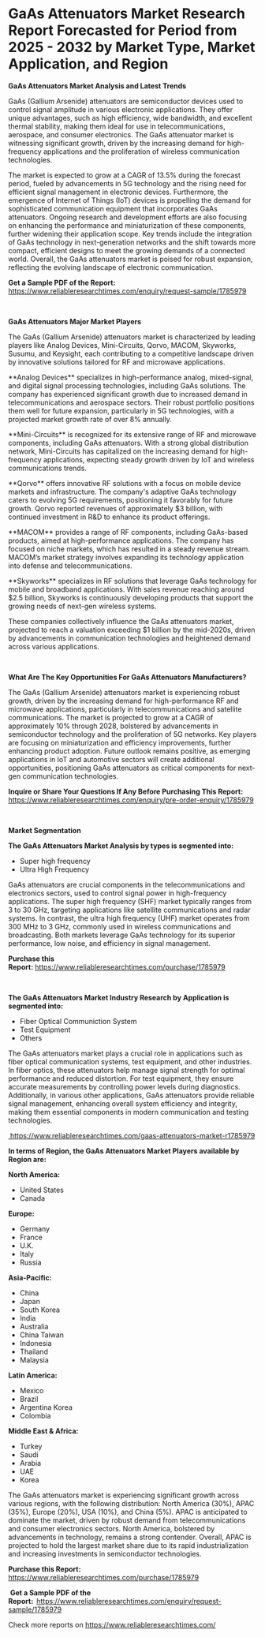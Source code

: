 <p><h1>GaAs Attenuators Market Research Report Forecasted for Period from 2025 -  2032 by Market Type, Market Application, and Region</h1></p><p><strong>GaAs Attenuators Market Analysis and Latest Trends</strong></p>
<p><p>GaAs (Gallium Arsenide) attenuators are semiconductor devices used to control signal amplitude in various electronic applications. They offer unique advantages, such as high efficiency, wide bandwidth, and excellent thermal stability, making them ideal for use in telecommunications, aerospace, and consumer electronics. The GaAs attenuator market is witnessing significant growth, driven by the increasing demand for high-frequency applications and the proliferation of wireless communication technologies.</p><p>The market is expected to grow at a CAGR of 13.5% during the forecast period, fueled by advancements in 5G technology and the rising need for efficient signal management in electronic devices. Furthermore, the emergence of Internet of Things (IoT) devices is propelling the demand for sophisticated communication equipment that incorporates GaAs attenuators. Ongoing research and development efforts are also focusing on enhancing the performance and miniaturization of these components, further widening their application scope. Key trends include the integration of GaAs technology in next-generation networks and the shift towards more compact, efficient designs to meet the growing demands of a connected world. Overall, the GaAs attenuators market is poised for robust expansion, reflecting the evolving landscape of electronic communication.</p></p>
<p><strong>Get a Sample PDF of the Report:&nbsp;</strong> <a href="https://www.reliableresearchtimes.com/enquiry/request-sample/1785979?utm_campaign=3067&utm_medium=2&utm_source=Github&utm_content=ia&utm_term=25032025&utm_id=gaas-attenuators">https://www.reliableresearchtimes.com/enquiry/request-sample/1785979</a></p>
<p>&nbsp;</p>
<p><strong>GaAs Attenuators Major Market Players</strong></p>
<p><p>The GaAs (Gallium Arsenide) attenuators market is characterized by leading players like Analog Devices, Mini-Circuits, Qorvo, MACOM, Skyworks, Susumu, and Keysight, each contributing to a competitive landscape driven by innovative solutions tailored for RF and microwave applications.</p><p>**Analog Devices** specializes in high-performance analog, mixed-signal, and digital signal processing technologies, including GaAs solutions. The company has experienced significant growth due to increased demand in telecommunications and aerospace sectors. Their robust portfolio positions them well for future expansion, particularly in 5G technologies, with a projected market growth rate of over 8% annually.</p><p>**Mini-Circuits** is recognized for its extensive range of RF and microwave components, including GaAs attenuators. With a strong global distribution network, Mini-Circuits has capitalized on the increasing demand for high-frequency applications, expecting steady growth driven by IoT and wireless communications trends.</p><p>**Qorvo** offers innovative RF solutions with a focus on mobile device markets and infrastructure. The company's adaptive GaAs technology caters to evolving 5G requirements, positioning it favorably for future growth. Qorvo reported revenues of approximately $3 billion, with continued investment in R&D to enhance its product offerings.</p><p>**MACOM** provides a range of RF components, including GaAs-based products, aimed at high-performance applications. The company has focused on niche markets, which has resulted in a steady revenue stream. MACOM’s market strategy involves expanding its technology application into defense and telecommunications.</p><p>**Skyworks** specializes in RF solutions that leverage GaAs technology for mobile and broadband applications. With sales revenue reaching around $2.5 billion, Skyworks is continuously developing products that support the growing needs of next-gen wireless systems.</p><p>These companies collectively influence the GaAs attenuators market, projected to reach a valuation exceeding $1 billion by the mid-2020s, driven by advancements in communication technologies and heightened demand across various applications.</p></p>
<p>&nbsp;</p>
<p><strong>What Are The Key Opportunities For GaAs Attenuators Manufacturers?</strong></p>
<p><p>The GaAs (Gallium Arsenide) attenuators market is experiencing robust growth, driven by the increasing demand for high-performance RF and microwave applications, particularly in telecommunications and satellite communications. The market is projected to grow at a CAGR of approximately 10% through 2028, bolstered by advancements in semiconductor technology and the proliferation of 5G networks. Key players are focusing on miniaturization and efficiency improvements, further enhancing product adoption. Future outlook remains positive, as emerging applications in IoT and automotive sectors will create additional opportunities, positioning GaAs attenuators as critical components for next-gen communication technologies.</p></p>
<p><strong>Inquire or Share Your Questions If Any Before Purchasing This Report:</strong> <a href="https://www.reliableresearchtimes.com/enquiry/pre-order-enquiry/1785979?utm_campaign=3067&utm_medium=2&utm_source=Github&utm_content=ia&utm_term=25032025&utm_id=gaas-attenuators">https://www.reliableresearchtimes.com/enquiry/pre-order-enquiry/1785979</a></p>
<p>&nbsp;</p>
<p><strong>Market Segmentation</strong></p>
<p><strong>The GaAs Attenuators Market Analysis by types is segmented into:</strong></p>
<p><ul><li>Super high frequency</li><li>Ultra High Frequency</li></ul></p>
<p><p>GaAs attenuators are crucial components in the telecommunications and electronics sectors, used to control signal power in high-frequency applications. The super high frequency (SHF) market typically ranges from 3 to 30 GHz, targeting applications like satellite communications and radar systems. In contrast, the ultra high frequency (UHF) market operates from 300 MHz to 3 GHz, commonly used in wireless communications and broadcasting. Both markets leverage GaAs technology for its superior performance, low noise, and efficiency in signal management.</p></p>
<p><strong>Purchase this Report:&nbsp;</strong><a href="https://www.reliableresearchtimes.com/purchase/1785979?utm_campaign=3067&utm_medium=2&utm_source=Github&utm_content=ia&utm_term=25032025&utm_id=gaas-attenuators">https://www.reliableresearchtimes.com/purchase/1785979</a></p>
<p>&nbsp;</p>
<p><strong>The GaAs Attenuators Market Industry Research by Application is segmented into:</strong></p>
<p><ul><li>Fiber Optical Communiction System</li><li>Test Equipment</li><li>Others</li></ul></p>
<p><p>The GaAs attenuators market plays a crucial role in applications such as fiber optical communication systems, test equipment, and other industries. In fiber optics, these attenuators help manage signal strength for optimal performance and reduced distortion. For test equipment, they ensure accurate measurements by controlling power levels during diagnostics. Additionally, in various other applications, GaAs attenuators provide reliable signal management, enhancing overall system efficiency and integrity, making them essential components in modern communication and testing technologies.</p></p>
<p><a href="https://www.reliableresearchtimes.com/gaas-attenuators-market-r1785979?utm_campaign=3067&utm_medium=2&utm_source=Github&utm_content=ia&utm_term=25032025&utm_id=gaas-attenuators">&nbsp;https://www.reliableresearchtimes.com/gaas-attenuators-market-r1785979</a></p>
<p><strong>In terms of Region, the GaAs Attenuators Market Players available by Region are:</strong></p>
<p>
    <p> <strong> North America: </strong>
        <ul>
            <li>United States</li>
            <li>Canada</li>
        </ul>
        </p> 
    <p> <strong> Europe: </strong>
        <ul>
            <li>Germany</li>
            <li>France</li>
            <li>U.K.</li>
            <li>Italy</li>
            <li>Russia</li>
        </ul>
        </p> 
    <p> <strong> Asia-Pacific: </strong>
        <ul>
            <li>China</li>
            <li>Japan</li>
            <li>South Korea</li>
            <li>India</li>
            <li>Australia</li>
            <li>China Taiwan</li>
            <li>Indonesia</li>
            <li>Thailand</li>
            <li>Malaysia</li>
        </ul>
        </p> 
    <p> <strong> Latin America: </strong>
        <ul>
            <li>Mexico</li>
            <li>Brazil</li>
            <li>Argentina Korea</li>
            <li>Colombia</li>
        </ul>
        </p> 
    <p> <strong> Middle East & Africa: </strong>
        <ul>
            <li>Turkey</li>
            <li>Saudi</li>
            <li>Arabia</li>
            <li>UAE</li>
            <li>Korea</li>
        </ul>
    </p>
    </p>
<p><p>The GaAs attenuators market is experiencing significant growth across various regions, with the following distribution: North America (30%), APAC (35%), Europe (20%), USA (10%), and China (5%). APAC is anticipated to dominate the market, driven by robust demand from telecommunications and consumer electronics sectors. North America, bolstered by advancements in technology, remains a strong contender. Overall, APAC is projected to hold the largest market share due to its rapid industrialization and increasing investments in semiconductor technologies.</p></p>
<p><strong>Purchase this Report: </strong><a href="https://www.reliableresearchtimes.com/purchase/1785979?utm_campaign=3067&utm_medium=2&utm_source=Github&utm_content=ia&utm_term=25032025&utm_id=gaas-attenuators">https://www.reliableresearchtimes.com/purchase/1785979</a></p>
<p>&nbsp;<strong>Get a Sample PDF of the Report:&nbsp;&nbsp;</strong><a href="https://www.reliableresearchtimes.com/enquiry/request-sample/1785979?utm_campaign=3067&utm_medium=2&utm_source=Github&utm_content=ia&utm_term=25032025&utm_id=gaas-attenuators">https://www.reliableresearchtimes.com/enquiry/request-sample/1785979</a></p>
<p><strong></strong></p>
<p>Check more reports on <a href="https://www.reliableresearchtimes.com/?utm_campaign=3067&utm_medium=2&utm_source=Github&utm_content=ia&utm_term=25032025&utm_id=gaas-attenuators">https://www.reliableresearchtimes.com/</a></p>